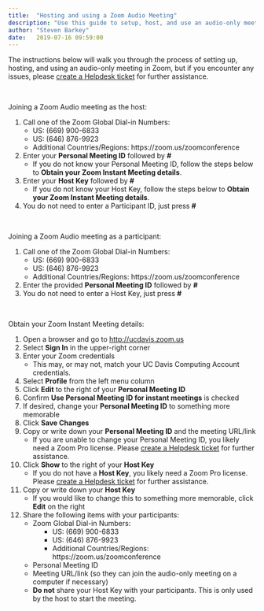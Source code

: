 ```yaml
---
title:  "Hosting and using a Zoom Audio Meeting"
description: "Use this guide to setup, host, and use an audio-only meeting in Zoom."
author: "Steven Barkey"
date:   2019-07-16 09:59:00
---
```

<p>The instructions below will walk you through the process of setting up, hosting, and using an audio-only meeting in Zoom, but if you encounter any issues, please <a class="external-link" href="https://computing.caes.ucdavis.edu/documentation/helpdesk/help-desk-ticket" target="_parent">create a Helpdesk ticket</a> for further assistance.</p>
<br />
<p>Joining a Zoom Audio meeting as the host:</p>
<ol style="PADDING-LEFT: 30px">
  <li>Call one of the Zoom Global Dial-in Numbers:
    <ul style="PADDING-LEFT: 20px">
      <li>US: (669) 900-6833</li>
      <li>US: (646) 876-9923</li>
      <li>Additional Countries/Regions: https://zoom.us/zoomconference</li>
    </ul>
  </li>
  <li>Enter your <b>Personal Meeting ID</b> followed by <b>#</b>
    <ul style="PADDING-LEFT: 20px">
      <li>If you do not know your Personal Meeting ID, follow the steps below to <b>Obtain your Zoom Instant Meeting details</b>.</li>
    </ul>
  </li>
  <li>Enter your <b>Host Key</b> followed by <b>#</b>
    <ul style="PADDING-LEFT: 20px">
      <li>If you do not know your Host Key, follow the steps below to <b>Obtain your Zoom Instant Meeting details</b>.</li>
    </ul>
  </li>
  <li>You do not need to enter a Participant ID, just press <b>#</b></li>
</ol>
<br />
<p>Joining a Zoom Audio meeting as a participant:</p>
<ol style="PADDING-LEFT: 30px">
  <li>Call one of the Zoom Global Dial-in Numbers:
    <ul style="PADDING-LEFT: 20px">
      <li>US: (669) 900-6833</li>
      <li>US: (646) 876-9923</li>
      <li>Additional Countries/Regions: https://zoom.us/zoomconference</li>
    </ul>
  </li>
  <li>Enter the provided <b>Personal Meeting ID</b> followed by <b>#</b></li>
  <li>You do not need to enter a Host Key, just press <b>#</b></li>
</ol>
<br />
<p>Obtain your Zoom Instant Meeting details:</p>
<ol style="PADDING-LEFT: 30px">
  <li>Open a browser and go to <a class="external-link" href="http://ucdavis.zoom.us" target="_blank">http://ucdavis.zoom.us</a></li>
  <li>Select <b>Sign In</b> in the upper-right corner</li>
  <li>Enter your Zoom credentials
    <ul style="PADDING-LEFT: 20px">
      <li>This may, or may not, match your UC Davis Computing Account credentials.</li>
    </ul>
  </li>
  <li>Select <b>Profile</b> from the left menu column</li>
  <li>Click <b>Edit</b> to the right of your <b>Personal Meeting ID</b></li>
  <li>Confirm <b>Use Personal Meeting ID for instant meetings</b> is checked</li>
  <li>If desired, change your <b>Personal Meeting ID</b> to something more memorable</li>
  <li>Click <b>Save Changes</b></li>
  <li>Copy or write down your <b>Personal Meeting ID</b> and the meeting URL/link
    <ul style="PADDING-LEFT: 20px">
      <li>If you are unable to change your Personal Meeting ID, you likely need a Zoom Pro license.  Please <a class="external-link" href="https://computing.caes.ucdavis.edu/documentation/helpdesk/help-desk-ticket" target="_parent">create a Helpdesk ticket</a> for further assistance.</li>
    </ul>
  </li>
  <li>Click <b>Show</b> to the right of your <b>Host Key</b>
    <ul style="PADDING-LEFT: 20px">
      <li>If you do not have a <b>Host Key</b>, you likely need a Zoom Pro license.  Please <a class="external-link" href="https://computing.caes.ucdavis.edu/documentation/helpdesk/help-desk-ticket" target="_parent">create a Helpdesk ticket</a> for further assistance.</li>
    </ul>
  </li>
  <li>Copy or write down your <b>Host Key</b>
    <ul style="PADDING-LEFT: 20px">
      <li>If you would like to change this to something more memorable, click <b>Edit</b> on the right</li>
    </ul>
  </li>
  <li>Share the following items with your participants:
    <ul style="PADDING-LEFT: 20px">
      <li>Zoom Global Dial-in Numbers:
        <ul style="PADDING-LEFT: 40px">
          <li>US: (669) 900-6833</li>
          <li>US: (646) 876-9923</li>
          <li>Additional Countries/Regions: https://zoom.us/zoomconference</li>
        </ul>  
      </li>
      <li>Personal Meeting ID</li>
      <li>Meeting URL/link (so they can join the audio-only meeting on a computer if necessary)</li>
      <li><b>Do not</b> share your Host Key with your participants.  This is only used by the host to start the meeting.</li>
    </ul>
  </li>
</ol>
